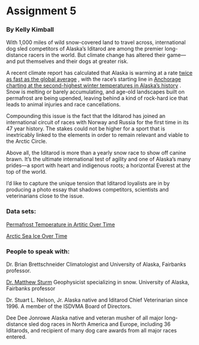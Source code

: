 # Assignment 5
 
### By Kelly Kimball
 
With 1,000 miles of wild snow-covered land to travel across, international dog sled competitors of Alaska’s Iditarod are among the premier long-distance racers in the world. But climate change has altered their game—and put themselves and their dogs at greater risk.
 
A recent climate report has calculated that Alaska is warming at a rate [twice as fast as the global average](https://www.arctic.noaa.gov/Report-Card/Report-Card-2019/ArtMID/7916/ArticleID/844/Permafrost-and-the-Global-Carbon-Cycle) , with the race’s starting line in [Anchorage charting at the second-highest winter temperatures in Alaska’s history](https://arctic.noaa.gov/Report-Card/Report-Card-2019/ArtMID/7916/ArticleID/835/Surface-Air-Temperature) . Snow is melting or barely accumulating, and age-old landscapes built on permafrost are being upended, leaving behind a kind of rock-hard ice that leads to animal injuries and race cancellations. 
 
Compounding this issue is the fact that the Iditarod has joined an international circuit of races with Norway and Russia for the first time in its 47 year history. The stakes could not be higher for a sport that is inextricably linked to the elements in order to remain relevant and viable to the Arctic Circle.
 
Above all, the Iditarod is more than a yearly snow race to show off canine brawn. It’s the ultimate international test of agility and one of Alaska’s many prides—a sport with heart and indigenous roots; a horizontal Everest at the top of the world.
 
I’d like to capture the unique tension that Iditarod loyalists are in by producing a photo essay that shadows competitors, scientists and veterinarians close to the issue. 
 
### Data sets:
[Permafrost Temperature in Artitic Over Time](https://nsidc.org/data/G10015/versions/1) 
 
[Arctic Sea Ice Over Time](sidads.colorado.edu/DATASETS/NOAA/G02135/seaice_analysis) 
 
### People to speak with: 
Dr. Brian Brettschneider
Climatologist and University of Alaska, Fairbanks professor.
 
[Dr. Matthew Sturm](https://uaf.edu/inspiring/sturm.php)
Geophysicist specializing in snow. University of Alaska, Fairbanks professor
 
Dr. Stuart L. Nelson, Jr.
Alaska native and Iditarod Chief Veterinarian since 1996. A member of the ISDVMA Board of Directors.
 
Dee Dee Jonrowe
Alaska native and veteran musher of all major long-distance sled dog races in North America and Europe, including 36 Iditarods, and recipient of many dog care awards from all major races entered.
